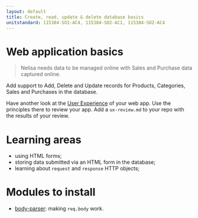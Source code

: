```yaml
---
layout: default
title: Create, read, update & delete database basics
unitstandard: 115384-SO1-AC4, 115384-SO2-AC1, 115384-SO2-AC4
---
```


# Web application basics

<!--codex ignore purchase-->
> Nelisa needs data to be managed online with Sales and Purchase data captured online.

Add support to Add, Delete and Update records for Products, Categories, Sales and Purchases in the database.

Have another look at the [User Experience](http://fefg.projectcodex.co/user-experience.html) of your web app. Use the principles there to review your app. Add a `ux-review.md` to your repo with the results of your review.

# Learning areas

* using HTML forms;
* storing data submitted via an HTML form in the database;
* learning about `request` and `response` HTTP objects;

# Modules to install

* [body-parser](https://www.npmjs.com/package/body-parser): making `req.body` work.
